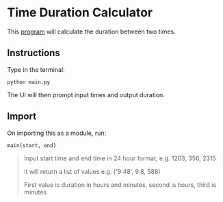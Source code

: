 # Time Duration Calculator

This [program](main.py) will calculate the duration between two times.

## Instructions

Type in the terminal:

`python main.py`

The UI will then prompt input times and output duration.

## Import

On importing this as a module, run:

`main(start, end)`

> Input start time and end time in 24 hour format, e.g. 1203, 356, 2315
>
> it will return a list of values e.g. ('9:48', 9.8, 588)
>
> First value is duration in hours and minutes, second is hours, third is minutes
